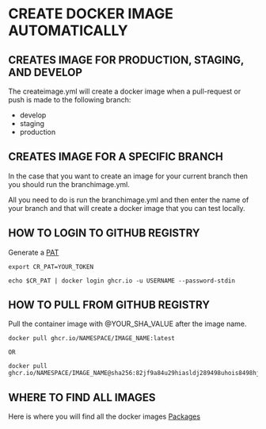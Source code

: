 # CREATE DOCKER IMAGE AUTOMATICALLY

## CREATES IMAGE FOR PRODUCTION, STAGING, AND DEVELOP
The createimage.yml will create a docker image when a pull-request or push is made to the following branch:
* develop
* staging
* production

## CREATES IMAGE FOR A SPECIFIC BRANCH
In the case that you want to create an image for your current branch then you should run the branchimage.yml.

All you need to do is run the branchimage.yml and then enter the name of your branch and that will create a docker image that you can test locally.

## HOW TO LOGIN TO GITHUB REGISTRY
Generate a [PAT](https://docs.github.com/en/authentication/keeping-your-account-and-data-secure/creating-a-personal-access-token)

```
export CR_PAT=YOUR_TOKEN
```
```
echo $CR_PAT | docker login ghcr.io -u USERNAME --password-stdin
```

## HOW TO PULL FROM GITHUB REGISTRY
Pull the container image with @YOUR_SHA_VALUE after the image name.

```
docker pull ghcr.io/NAMESPACE/IMAGE_NAME:latest

OR

docker pull ghcr.io/NAMESPACE/IMAGE_NAME@sha256:82jf9a84u29hiasldj289498uhois8498hjs29hkuhs
```

## WHERE TO FIND ALL IMAGES
Here is where you will find all the docker images [Packages](https://github.com/orgs/Carelyo/packages)

